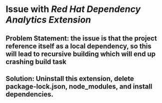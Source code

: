 # Issue with *Red Hat Dependency Analytics Extension*

## Problem Statement: the issue is that the project reference itself as a local dependency, so this will lead to recursive building which will end up crashing build task

## Solution: Uninstall this extension, delete package-lock.json, node_modules, and install dependencies.